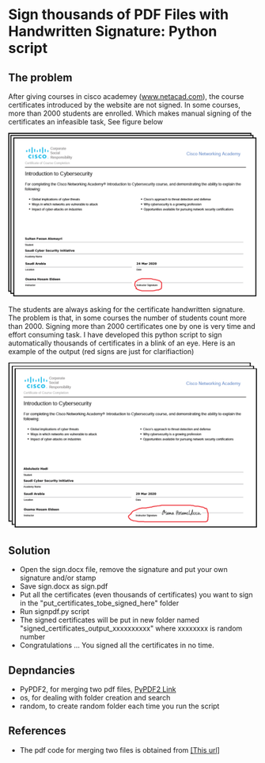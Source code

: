 # Sign thousands of PDF Files with Handwritten Signature: Python script

## The problem
After giving courses in cisco academey (www.netacad.com), the course certificates introduced by the website are not signed. In some courses, more than 2000 students are enrolled. Which makes manual signing of the certificates an infeasible task,  See figure below

![without_sign_image](https://github.com/mohandesosama/Handwritten-Signing-PDF-Certificates/blob/master/images/certificate_without_sign.png)

The students are always asking for the certificate handwritten signature. The problem is that, in some courses the number of students count more than 2000. Signing more than 2000 certificates one by one is very time and effort consuming task. I have developed this python script to sign automatically thousands of certificates in a blink of an eye. Here is an example of the output (red signs are just for clarifiaction)

![without_sign_image](https://github.com/mohandesosama/Handwritten-Signing-PDF-Certificates/blob/master/images/certificate_with_sign.png)

## Solution
* Open the sign.docx file, remove the signature and put your own signature and/or stamp
* Save sign.docx as sign.pdf
* Put all the certificates (even thousands of certificates) you want to sign in the "put_certificates_tobe_signed_here" folder
* Run signpdf.py script
* The signed certificates will be put in new folder named "signed_certificates_output_xxxxxxxxxx" where xxxxxxxx is random number
* Congratulations ... You signed all the certificates in no time. 

## Depndancies 
* PyPDF2, for merging two pdf files, [PyPDF2 Link](https://pypi.org/project/PyPDF2/)
* os, for dealing with folder creation and search
* random, to create random folder each time you run the script

## References 
* The pdf code for merging two files is obtained from [[This url]](https://stackoverflow.com/questions/13276409/how-to-add-image-to-pdf-file-in-python)

 
